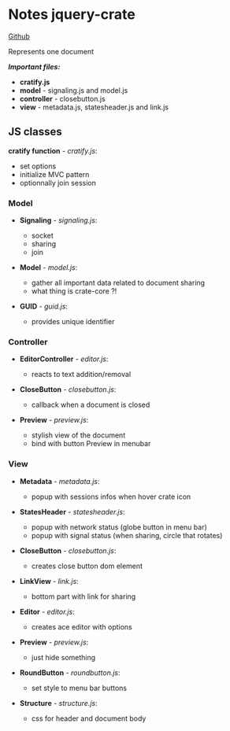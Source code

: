 # Notes jquery-crate

[Github](https://github.com/Chat-Wane/jquery-crate)

Represents one document  

***Important files:***

- **cratify.js**
- **model** - signaling.js and model.js
- **controller** - closebutton.js
- **view** - metadata.js, statesheader.js and link.js

## JS classes
  
**cratify function** *- cratify.js*:

- set options
- initialize MVC pattern
- optionnally join session


### Model

- **Signaling** *- signaling.js*:
	* socket
	* sharing
	* join

- **Model** *- model.js*:
	* gather all important data related to document sharing
	* what thing is crate-core ?!
		
- **GUID** *- guid.js*:
	* provides unique identifier	
	
### Controller
	
- **EditorController** *- editor.js*:
	* reacts to text addition/removal
	
- **CloseButton** *- closebutton.js*:
	* callback when a document is closed
	
- **Preview** *- preview.js*:
	* stylish view of the document
	* bind with button Preview in menubar

### View

- **Metadata** *- metadata.js*:
	* popup with sessions infos when hover crate icon
	
- **StatesHeader** *- statesheader.js*:
	* popup with network status (globe button in menu bar)
	* popup with signal status (when sharing, circle that rotates)	
- **CloseButton** *- closebutton.js*:
	* creates close button dom element

- **LinkView** *- link.js*:
	* bottom part with link for sharing	
	
- **Editor** *- editor.js*:
	* creates ace editor with options	

- **Preview** *- preview.js*:
	* just hide something
	
- **RoundButton** *- roundbutton.js*:
	* set style to menu bar buttons	
	
- **Structure** *- structure.js*:
	* css for header and document body